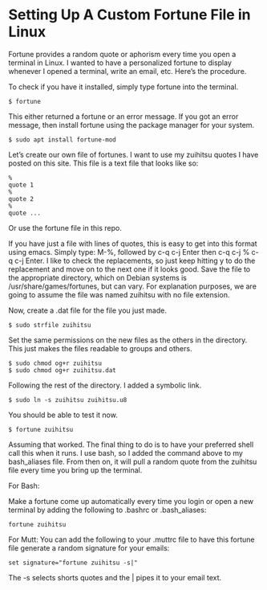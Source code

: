# Setting Up A Custom Fortune File in Linux

Fortune provides a random quote or aphorism every time you open a terminal in Linux. I wanted to have a personalized fortune to display whenever I opened a terminal, write an email, etc. Here’s the procedure.

To check if you have it installed, simply type fortune into the terminal.

```console
$ fortune 
```
This either returned a fortune or an error message. If you got an error message, then install fortune using the package manager for your system.

```console
$ sudo apt install fortune-mod
```

Let’s create our own file of fortunes. I want to use my zuihitsu quotes I have posted on this site. This file is a text file that looks like so:

```
%
quote 1
%
quote 2
%
quote ...
```

Or use the fortune file in this repo.

If you have just a file with lines of quotes, this is easy to get into this format using emacs. Simply type: M-%, followed by c-q c-j Enter then c-q c-j % c-q c-j Enter. I like to check the replacements, so just keep hitting y to do the replacement and move on to the next one if it looks good. Save the file to the appropriate directory, which on Debian systems is /usr/share/games/fortunes, but can vary. For explanation purposes, we are going to assume the file was named zuihitsu with no file extension.

Now, create a .dat file for the file you just made.

```console
$ sudo strfile zuihitsu
```

Set the same permissions on the new files as the others in the directory. This just makes the files readable to groups and others.

```console
$ sudo chmod og+r zuihitsu
$ sudo chmod og+r zuihitsu.dat
```

Following the rest of the directory. I added a symbolic link.

```console
$ sudo ln -s zuihitsu zuihitsu.u8
```

You should be able to test it now.

```console
$ fortune zuihitsu
```

Assuming that worked. The final thing to do is to have your preferred shell call this when it runs. I use bash, so I added the command above to my bash_aliases file. From then on, it will pull a random quote from the zuihitsu file every time you bring up the terminal.

For Bash:

Make a fortune come up automatically every time you login or open a new terminal by adding the following to .bashrc or .bash_aliases:

```
fortune zuihitsu
```

For Mutt:
You can add the following to your .muttrc file to have this fortune file generate a random signature for your emails:

```
set signature="fortune zuihitsu -s|"
```

The -s selects shorts quotes and the | pipes it to your email text.
